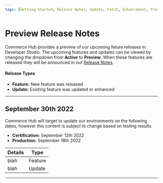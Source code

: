 ```yaml
---
tags: [Getting Started, Release Notes, Update, Patch, Enhancement, Preview]
---
```


# Preview Release Notes

Commerce Hub provides a preview of our upcoming feture releases in Developer Studio. The upcoming features and updates can be viewed by changing the dropdown from **Active** to **Preview**. When these features are released they will be announced in our [Release Notes](?path=docs/Release-Notes-Alerts/Release-Notes.md).

#### Release Types

- **Feature:** New feature was released
- **Update:** Existing feature was updated or enhanced

---

## September 30th 2022

Commerce Hub will target to update our environments on the following dates, however this content is subject to change based on testing results.

- **Certification:** September 12th 2022
- **Production:** September 18th 2022

| Details | Type |
| ----- | ----- |
| blah | Feature |
| blah | Update |

---

